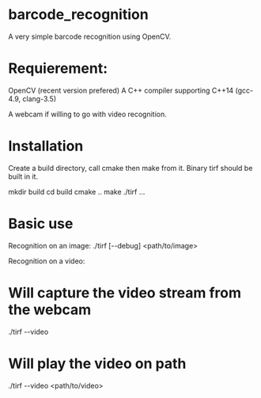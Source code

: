 # barcode_recognition
A very simple barcode recognition using OpenCV.

# Requierement:
OpenCV (recent version prefered)
A C++ compiler supporting C++14 (gcc-4.9, clang-3.5)

A webcam if willing to go with video recognition.

# Installation
Create a build directory, call cmake then make from it.
Binary tirf should be built in it.

mkdir build
cd build
cmake ..
make
./tirf ...

# Basic use

Recognition on an image:
./tirf [--debug] <path/to/image>

Recognition on a video:

# Will capture the video stream from the webcam
./tirf --video

# Will play the video on path
./tirf --video <path/to/video>
